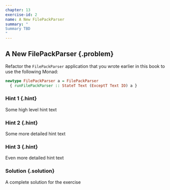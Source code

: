 ```yaml
---
chapter: 13
exercise-id: 2
name: A New FilePackParser
summary: "
Summary TBD
"
---
```


## A New FilePackParser {.problem}

Refactor the `FilePackParser` application that you wrote earlier in this book to
use the following Monad:

```haskell
newtype FilePackParser a = FilePackParser
  { runFilePackParser :: StateT Text (ExceptT Text IO) a }
```

### Hint 1 {.hint}

Some high level hint text

### Hint 2 {.hint}

Some more detailed hint text

### Hint 3 {.hint}

Even more detailed hint text

### Solution {.solution}

A complete solution for the exercise
